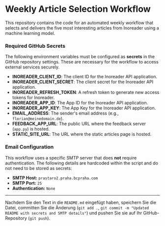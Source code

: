 # Weekly Article Selection Workflow

This repository contains the code for an automated weekly workflow that selects and delivers the five most interesting articles from Inoreader using a machine learning model.

### Required GitHub Secrets

The following environment variables must be configured as **secrets** in the GitHub repository settings. These are necessary for the workflow to access external services securely.

-   **INOREADER_CLIENT_ID**: The client ID for the Inoreader API application.
-   **INOREADER_CLIENT_SECRET**: The client secret for the Inoreader API application.
-   **INOREADER_REFRESH_TOKEN**: A refresh token to generate new access tokens for Inoreader.
-   **INOREADER_APP_ID**: The App ID for the Inoreader API application.
-   **INOREADER_APP_KEY**: The App Key for the Inoreader API application.
-   **EMAIL_ADDRESS**: The sender's email address (e.g., `florian@meinedomain.de`).
-   **FEEDBACK_APP_URL**: The public URL where the feedback server (`app.py`) is hosted.
-   **STATIC_SITE_URL**: The URL where the static articles page is hosted.

### Email Configuration

This workflow uses a specific SMTP server that does **not** require authentication. The following details are hardcoded within the script and do not need to be stored as secrets:

-   **SMTP Host:** `prastaro2.praha.bcpraha.com`
-   **SMTP Port:** `25`
-   **Authentication:** `None`

---

Nachdem Sie den Text in die `README.md` eingefügt haben, speichern Sie die Datei, committen Sie die Änderung (`git add .`, `git commit -m "Updated README with secrets and SMTP details"`) und pushen Sie sie auf Ihr GitHub-Repository (`git push`).
